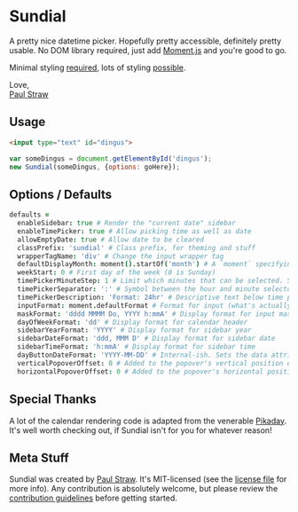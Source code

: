# Sundial

A pretty nice datetime picker. Hopefully pretty accessible, definitely pretty usable. No DOM library required, just add [Moment.js](http://momentjs.com/) and you're good to go.

Minimal styling [required](https://github.com/paulstraw/sundial/blob/master/src/scss/sundial.scss), lots of styling [possible](https://github.com/paulstraw/sundial/blob/master/src/scss/sundial-theme-wizard-club.scss).

Love,  
[Paul Straw](https://twitter.com/paulstraw)


## Usage

``` html
<input type="text" id="dingus">
```

``` javascript
var someDingus = document.getElementById('dingus');
new Sundial(someDingus, {options: goHere});
```


## Options / Defaults

``` coffeescript
defaults =
  enableSidebar: true # Render the "current date" sidebar
  enableTimePicker: true # Allow picking time as well as date
  allowEmptyDate: true # Allow date to be cleared
  classPrefix: 'sundial' # Class prefix, for theming and stuff
  wrapperTagName: 'div' # Change the input wrapper tag
  defaultDisplayMonth: moment().startOf('month') # A `moment` specifying the default month to view when the picker is first opened. Overridden by an existing value in the passed input
  weekStart: 0 # First day of the week (0 is Sunday)
  timePickerMinuteStep: 1 # Limit which minutes that can be selected. Sixty (60) should generally be divisible by this number
  timePickerSeparator: ':' # Symbol between the hour and minute selectors
  timePickerDescription: 'Format: 24hr' # Descriptive text below time picker
  inputFormat: moment.defaultFormat # Format for input (what's actually sent to the server, defaults to ISO 8601 [YYYY-MM-DDTHH:mm:ssZ])
  maskFormat: 'dddd MMMM Do, YYYY h:mmA' # Display format for input mask
  dayOfWeekFormat: 'dd' # Display format for calendar header
  sidebarYearFormat: 'YYYY' # Display format for sidebar year
  sidebarDateFormat: 'ddd, MMM D' # Display format for sidebar date
  sidebarTimeFormat: 'h:mmA' # Display format for sidebar time
  dayButtonDateFormat: 'YYYY-MM-DD' # Internal-ish. Sets the data attribute format on calendar day buttons
  verticalPopoverOffset: 0 # Added to the popover's vertical position during placement
  horizontalPopoverOffset: 0 # Added to the popover's horizontal position during placement
```


## Special Thanks

A lot of the calendar rendering code is adapted from the venerable [Pikaday](https://github.com/dbushell/Pikaday). It's well worth checking out, if Sundial isn't for you for whatever reason!


## Meta Stuff

Sundial was created by [Paul Straw](https://twitter.com/paulstraw). It's MIT-licensed (see the [license file](https://github.com/paulstraw/sundial/blob/master/license.md) for more info). Any contribution is absolutely welcome, but please review the [contribution guidelines](https://github.com/paulstraw/sundial/blob/master/contributing.md) before getting started.
